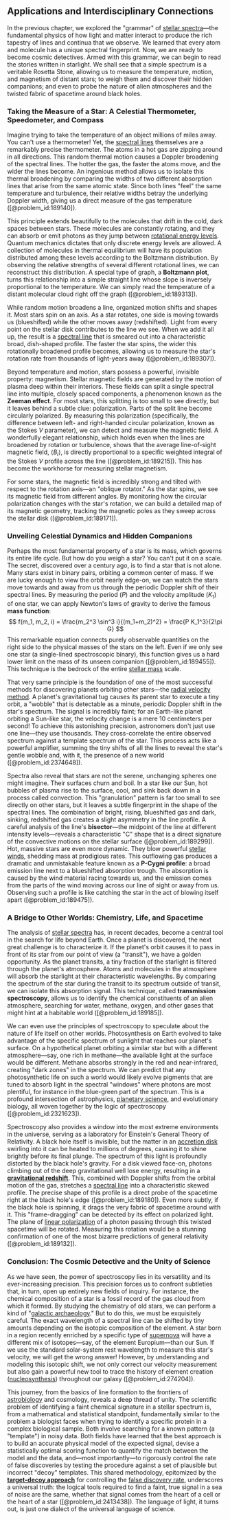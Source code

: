 ## Applications and Interdisciplinary Connections

In the previous chapter, we explored the "grammar" of [stellar spectra](@article_id:142671)—the fundamental physics of how light and matter interact to produce the rich tapestry of lines and continua that we observe. We learned that every atom and molecule has a unique spectral fingerprint. Now, we are ready to become cosmic detectives. Armed with this grammar, we can begin to read the stories written in starlight. We shall see that a simple spectrum is a veritable Rosetta Stone, allowing us to measure the temperature, motion, and magnetism of distant stars; to weigh them and discover their hidden companions; and even to probe the nature of alien atmospheres and the twisted fabric of spacetime around black holes.

### Taking the Measure of a Star: A Celestial Thermometer, Speedometer, and Compass

Imagine trying to take the temperature of an object millions of miles away. You can't use a thermometer! Yet, the [spectral lines](@article_id:157081) themselves are a remarkably precise thermometer. The atoms in a hot gas are zipping around in all directions. This random thermal motion causes a Doppler broadening of the spectral lines. The hotter the gas, the faster the atoms move, and the wider the lines become. An ingenious method allows us to isolate this thermal broadening by comparing the widths of two different absorption lines that arise from the same atomic state. Since both lines "feel" the same temperature and turbulence, their relative widths betray the underlying Doppler width, giving us a direct measure of the gas temperature ([@problem_id:189140]).

This principle extends beautifully to the molecules that drift in the cold, dark spaces between stars. These molecules are constantly rotating, and they can absorb or emit photons as they jump between [rotational energy levels](@article_id:155001). Quantum mechanics dictates that only discrete energy levels are allowed. A collection of molecules in thermal equilibrium will have its population distributed among these levels according to the Boltzmann distribution. By observing the relative strengths of several different rotational lines, we can reconstruct this distribution. A special type of graph, a **Boltzmann plot**, turns this relationship into a simple straight line whose slope is inversely proportional to the temperature. We can simply read the temperature of a distant molecular cloud right off the graph ([@problem_id:189313]).

While random motion broadens a line, organized motion shifts and shapes it. Most stars spin on an axis. As a star rotates, one side is moving towards us (blueshifted) while the other moves away (redshifted). Light from every point on the stellar disk contributes to the line we see. When we add it all up, the result is a [spectral line](@article_id:192914) that is smeared out into a characteristic broad, dish-shaped profile. The faster the star spins, the wider this rotationally broadened profile becomes, allowing us to measure the star's rotation rate from thousands of light-years away ([@problem_id:189307]).

Beyond temperature and motion, stars possess a powerful, invisible property: magnetism. Stellar magnetic fields are generated by the motion of plasma deep within their interiors. These fields can split a single spectral line into multiple, closely spaced components, a phenomenon known as the **Zeeman effect**. For most stars, this splitting is too small to see directly, but it leaves behind a subtle clue: polarization. Parts of the split line become circularly polarized. By measuring this polarization (specifically, the difference between left- and right-handed circular polarization, known as the Stokes $V$ parameter), we can detect and measure the magnetic field. A wonderfully elegant relationship, which holds even when the lines are broadened by rotation or turbulence, shows that the average line-of-sight magnetic field, $\langle B_l \rangle$, is directly proportional to a specific weighted integral of the Stokes $V$ profile across the line ([@problem_id:189215]). This has become the workhorse for measuring stellar magnetism.

For some stars, the magnetic field is incredibly strong and tilted with respect to the rotation axis—an "oblique rotator." As the star spins, we see its magnetic field from different angles. By monitoring how the circular polarization changes with the star's rotation, we can build a detailed map of its magnetic geometry, tracking the magnetic poles as they sweep across the stellar disk ([@problem_id:189171]).

### Unveiling Celestial Dynamics and Hidden Companions

Perhaps the most fundamental property of a star is its mass, which governs its entire life cycle. But how do you weigh a star? You can't put it on a scale. The secret, discovered over a century ago, is to find a star that is not alone. Many stars exist in binary pairs, orbiting a common center of mass. If we are lucky enough to view the orbit nearly edge-on, we can watch the stars move towards and away from us through the periodic Doppler shift of their spectral lines. By measuring the period ($P$) and the velocity amplitude ($K_1$) of one star, we can apply Newton's laws of gravity to derive the famous **mass function**:
$$
f(m_1, m_2, i) = \frac{m_2^3 \sin^3 i}{(m_1+m_2)^2} = \frac{P K_1^3}{2\pi G}
$$
This remarkable equation connects purely observable quantities on the right side to the physical masses of the stars on the left. Even if we only see one star (a single-lined spectroscopic binary), this function gives us a hard lower limit on the mass of its unseen companion ([@problem_id:189455]). This technique is the bedrock of the entire [stellar mass](@article_id:157154) scale.

That very same principle is the foundation of one of the most successful methods for discovering planets orbiting other stars—the [radial velocity method](@article_id:261219). A planet's gravitational tug causes its parent star to execute a tiny orbit, a "wobble" that is detectable as a minute, periodic Doppler shift in the star's spectrum. The signal is incredibly faint; for an Earth-like planet orbiting a Sun-like star, the velocity change is a mere 10 centimeters per second! To achieve this astonishing precision, astronomers don't just use one line—they use thousands. They cross-correlate the entire observed spectrum against a template spectrum of the star. This process acts like a powerful amplifier, summing the tiny shifts of all the lines to reveal the star's gentle wobble and, with it, the presence of a new world ([@problem_id:2374648]).

Spectra also reveal that stars are not the serene, unchanging spheres one might imagine. Their surfaces churn and boil. In a star like our Sun, hot bubbles of plasma rise to the surface, cool, and sink back down in a process called convection. This "granulation" pattern is far too small to see directly on other stars, but it leaves a subtle fingerprint in the shape of the spectral lines. The combination of bright, rising, blueshifted gas and dark, sinking, redshifted gas creates a slight asymmetry in the line profile. A careful analysis of the line's **bisector**—the midpoint of the line at different intensity levels—reveals a characteristic "C" shape that is a direct signature of the convective motions on the stellar surface ([@problem_id:189299]). Hot, massive stars are even more dynamic. They blow powerful [stellar winds](@article_id:160892), shedding mass at prodigious rates. This outflowing gas produces a dramatic and unmistakable feature known as a **P-Cygni profile**: a broad emission line next to a blueshifted absorption trough. The absorption is caused by the wind material racing towards us, and the emission comes from the parts of the wind moving across our line of sight or away from us. Observing such a profile is like catching the star in the act of blowing itself apart ([@problem_id:189475]).

### A Bridge to Other Worlds: Chemistry, Life, and Spacetime

The analysis of [stellar spectra](@article_id:142671) has, in recent decades, become a central tool in the search for life beyond Earth. Once a planet is discovered, the next great challenge is to characterize it. If the planet's orbit causes it to pass in front of its star from our point of view (a "transit"), we have a golden opportunity. As the planet transits, a tiny fraction of the starlight is filtered through the planet's atmosphere. Atoms and molecules in the atmosphere will absorb the starlight at their characteristic wavelengths. By comparing the spectrum of the star during the transit to its spectrum outside of transit, we can isolate this absorption signal. This technique, called **transmission spectroscopy**, allows us to identify the chemical constituents of an alien atmosphere, searching for water, methane, oxygen, and other gases that might hint at a habitable world ([@problem_id:189185]).

We can even use the principles of spectroscopy to speculate about the nature of life itself on other worlds. Photosynthesis on Earth evolved to take advantage of the specific spectrum of sunlight that reaches our planet's surface. On a hypothetical planet orbiting a similar star but with a different atmosphere—say, one rich in methane—the available light at the surface would be different. Methane absorbs strongly in the red and near-infrared, creating "dark zones" in the spectrum. We can predict that any photosynthetic life on such a world would likely evolve pigments that are tuned to absorb light in the spectral "windows" where photons are most plentiful, for instance in the blue-green part of the spectrum. This is a profound intersection of astrophysics, [planetary science](@article_id:158432), and evolutionary biology, all woven together by the logic of spectroscopy ([@problem_id:2321623]).

Spectroscopy also provides a window into the most extreme environments in the universe, serving as a laboratory for Einstein's General Theory of Relativity. A black hole itself is invisible, but the matter in an [accretion disk](@article_id:159110) swirling into it can be heated to millions of degrees, causing it to shine brightly before its final plunge. The spectrum of this light is profoundly distorted by the black hole's gravity. For a disk viewed face-on, photons climbing out of the deep gravitational well lose energy, resulting in a **[gravitational redshift](@article_id:158203)**. This, combined with Doppler shifts from the orbital motion of the gas, stretches a [spectral line](@article_id:192914) into a characteristic skewed profile. The precise shape of this profile is a direct probe of the spacetime right at the black hole's edge ([@problem_id:189180]). Even more subtly, if the black hole is spinning, it drags the very fabric of spacetime around with it. This "frame-dragging" can be detected by its effect on polarized light. The plane of [linear polarization](@article_id:272622) of a photon passing through this twisted spacetime will be rotated. Measuring this rotation would be a stunning confirmation of one of the most bizarre predictions of general relativity ([@problem_id:189132]).

### Conclusion: The Cosmic Detective and the Unity of Science

As we have seen, the power of spectroscopy lies in its versatility and its ever-increasing precision. This precision forces us to confront subtleties that, in turn, open up entirely new fields of inquiry. For instance, the chemical composition of a star is a fossil record of the gas cloud from which it formed. By studying the chemistry of old stars, we can perform a kind of "[galactic archaeology](@article_id:159193)." But to do this, we must be exquisitely careful. The exact wavelength of a spectral line can be shifted by tiny amounts depending on the isotopic composition of the element. A star born in a region recently enriched by a specific type of [supernova](@article_id:158957) will have a different mix of isotopes—say, of the element Europium—than our Sun. If we use the standard solar-system rest wavelength to measure this star's velocity, we will get the wrong answer! However, by understanding and modeling this isotopic shift, we not only correct our velocity measurement but also gain a powerful new tool to trace the history of element creation ([nucleosynthesis](@article_id:161093)) throughout our galaxy ([@problem_id:274204]).

This journey, from the basics of line formation to the frontiers of [astrobiology](@article_id:148469) and cosmology, reveals a deep thread of unity. The scientific problem of identifying a faint chemical signature in a stellar spectrum is, from a mathematical and statistical standpoint, fundamentally similar to the problem a biologist faces when trying to identify a specific protein in a complex biological sample. Both involve searching for a known pattern (a "template") in noisy data. Both fields have learned that the best approach is to build an accurate physical model of the expected signal, devise a statistically optimal scoring function to quantify the match between the model and the data, and—most importantly—to rigorously control the rate of false discoveries by testing the procedure against a set of plausible but incorrect "decoy" templates. This shared methodology, epitomized by the **[target-decoy approach](@article_id:164298)** for controlling the [false discovery rate](@article_id:269746), underscores a universal truth: the logical tools required to find a faint, true signal in a sea of noise are the same, whether that signal comes from the heart of a cell or the heart of a star ([@problem_id:2413438]). The language of light, it turns out, is just one dialect of the universal language of science.
